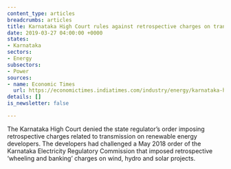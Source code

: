 ```yaml
---
content_type: articles
breadcrumbs: articles
title: Karnataka High Court rules against retrospective charges on transmission
date: 2019-03-27 04:00:00 +0000
states:
- Karnataka
sectors:
- Energy
subsectors:
- Power
sources:
- name: Economic Times
  url: https://economictimes.indiatimes.com/industry/energy/karnataka-high-court-offers-relief-to-renewable-energy-companies/articleshow/68455737.cms
details: []
is_newsletter: false

---
```

The Karnataka High Court denied the state regulator’s order imposing retrospective charges related to transmission on renewable energy developers. The developers had challenged a May 2018 order of the Karnataka Electricity Regulatory Commission that imposed retrospective ‘wheeling and banking’ charges on wind, hydro and solar projects.
